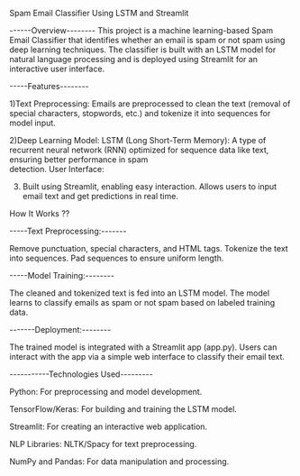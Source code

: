 Spam Email Classifier Using LSTM and Streamlit

------Overview--------
This project is a machine learning-based Spam Email Classifier that identifies whether an email is spam or not spam using deep learning techniques. The classifier is built with an LSTM model for natural language processing and is deployed using Streamlit for an interactive user interface.

-----Features--------

1)Text Preprocessing: Emails are preprocessed to clean the text (removal of special characters, stopwords, etc.) and tokenize it into sequences for model input.

2)Deep Learning Model:
      LSTM (Long Short-Term Memory): A type of recurrent neural network (RNN) optimized for sequence data like text, ensuring better performance in spam         
      detection.
      User Interface:
      
3) Built using Streamlit, enabling easy interaction.
      Allows users to input email text and get predictions in real time.
      
How It Works ??

-----Text Preprocessing:-------

Remove punctuation, special characters, and HTML tags.
Tokenize the text into sequences.
Pad sequences to ensure uniform length.

-----Model Training:--------

The cleaned and tokenized text is fed into an LSTM model.
The model learns to classify emails as spam or not spam based on labeled training data.

-------Deployment:--------

The trained model is integrated with a Streamlit app (app.py).
Users can interact with the app via a simple web interface to classify their email text.

-----------Technologies Used---------

Python: For preprocessing and model development. 

TensorFlow/Keras: For building and training the LSTM model.

Streamlit: For creating an interactive web application.

NLP Libraries: NLTK/Spacy for text preprocessing.

NumPy and Pandas: For data manipulation and processing.

